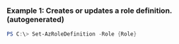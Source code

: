 ### Example 1: Creates or updates a role definition. (autogenerated)
```powershell
PS C:\> Set-AzRoleDefinition -Role {Role}
```


